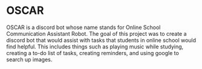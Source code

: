 # OSCAR

OSCAR is a discord bot whose name stands for Online School Communication Assistant Robot. The goal of this project was to create a discord bot that would assist with tasks that 
students in online school would find helpful. This includes things such as playing music while studying, creating a to-do list of tasks, creating reminders, and using google
to search up images. 
